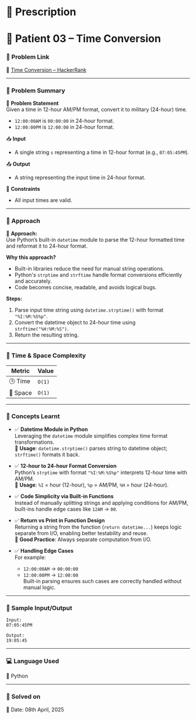 # 📜 Prescription

# 💊 Patient 03 – Time Conversion

### 📌 Problem Link  
🔗 [Time Conversion – HackerRank](https://www.hackerrank.com/challenges/one-month-preparation-kit-time-conversion/problem?isFullScreen=true&h_l=interview&playlist_slugs%5B%5D=preparation-kits&playlist_slugs%5B%5D=one-month-preparation-kit&playlist_slugs%5B%5D=one-month-week-one)

---

### 🧠 Problem Summary

🧮 **Problem Statement**  
Given a time in 12-hour AM/PM format, convert it to military (24-hour) time.  
- `12:00:00AM` is `00:00:00` in 24-hour format.  
- `12:00:00PM` is `12:00:00` in 24-hour format.

📥 **Input**  
- A single string `s` representing a time in 12-hour format (e.g., `07:05:45PM`).

📤 **Output**  
- A string representing the input time in 24-hour format.

📌 **Constraints**  
- All input times are valid.

---

### 🚀 Approach

📌 **Approach:**  
Use Python’s built-in `datetime` module to parse the 12-hour formatted time and reformat it to 24-hour format.

**Why this approach?**  
- Built-in libraries reduce the need for manual string operations.
- Python's `strptime` and `strftime` handle format conversions efficiently and accurately.
- Code becomes concise, readable, and avoids logical bugs.

**Steps:**  
1. Parse input time string using `datetime.strptime()` with format `"%I:%M:%S%p"`.
2. Convert the datetime object to 24-hour time using `strftime("%H:%M:%S")`.
3. Return the resulting string.

---

### 🧮 Time & Space Complexity

| Metric        | Value     |
|---------------|-----------|
| 🕒 Time        | `O(1)`    |
| 🧠 Space       | `O(1)`    |

---

### 📘 Concepts Learnt

- ✅ **Datetime Module in Python**  
  Leveraging the `datetime` module simplifies complex time format transformations.  
  📌 **Usage**: `datetime.strptime()` parses string to datetime object; `strftime()` formats it back.

- ✅ **12-hour to 24-hour Format Conversion**  
  Python’s `strptime` with format `"%I:%M:%S%p"` interprets 12-hour time with AM/PM.  
  📌 **Usage**: `%I` = hour (12-hour), `%p` = AM/PM, `%H` = hour (24-hour).

- ✅ **Code Simplicity via Built-in Functions**  
  Instead of manually splitting strings and applying conditions for AM/PM, built-ins handle edge cases like `12AM` → `00`.

- ✅ **Return vs Print in Function Design**  
  Returning a string from the function (`return datetime...`) keeps logic separate from I/O, enabling better testability and reuse.  
  📌 **Good Practice**: Always separate computation from I/O.

- ✅ **Handling Edge Cases**  
  For example:  
  - `12:00:00AM` → `00:00:00`  
  - `12:00:00PM` → `12:00:00`  
  Built-in parsing ensures such cases are correctly handled without manual logic.

---

### 🧪 Sample Input/Output

```
Input:
07:05:45PM

Output:
19:05:45

```

---

### 💻 Language Used  
💬 Python  

---

### 📅 Solved on  
📆 Date: 08th April, 2025
